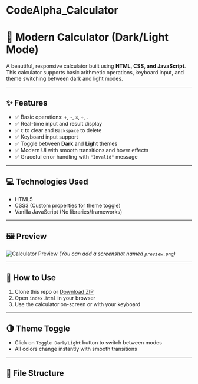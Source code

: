 # CodeAlpha_Calculator
# 🔢 Modern Calculator (Dark/Light Mode)

A beautiful, responsive calculator built using **HTML, CSS, and JavaScript**.  
This calculator supports basic arithmetic operations, keyboard input, and theme switching between dark and light modes.

---

## ✨ Features

- ✅ Basic operations: `+`, `-`, `×`, `÷`, `.`
- ✅ Real-time input and result display
- ✅ `C` to clear and `Backspace` to delete
- ✅ Keyboard input support
- ✅ Toggle between **Dark** and **Light** themes
- ✅ Modern UI with smooth transitions and hover effects
- ✅ Graceful error handling with `"Invalid"` message

---

## 💻 Technologies Used

- HTML5
- CSS3 (Custom properties for theme toggle)
- Vanilla JavaScript (No libraries/frameworks)

---

## 🖼️ Preview

![Calculator Preview](preview.png) *(You can add a screenshot named `preview.png`)*

---

## 🚀 How to Use

1. Clone this repo or [Download ZIP](https://github.com/your-username/calculator/archive/refs/heads/main.zip)
2. Open `index.html` in your browser
3. Use the calculator on-screen or with your keyboard

---

## 🌗 Theme Toggle

- Click on `Toggle Dark/Light` button to switch between modes
- All colors change instantly with smooth transitions

---

## 📁 File Structure

